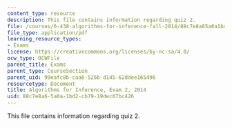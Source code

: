 ```yaml
---
content_type: resource
description: This file contains information regarding quiz 2.
file: /courses/6-438-algorithms-for-inference-fall-2014/88c7e8a65a0a1bd2cb7919dec67bc426_MIT6_438F14_q14_2.pdf
file_type: application/pdf
learning_resource_types:
- Exams
license: https://creativecommons.org/licenses/by-nc-sa/4.0/
ocw_type: OCWFile
parent_title: Exams
parent_type: CourseSection
parent_uid: 99eafc8b-caa6-526b-d145-62ddee165496
resourcetype: Document
title: Algorithms for Inference, Exam 2, 2014
uid: 88c7e8a6-5a0a-1bd2-cb79-19dec67bc426
---
```

This file contains information regarding quiz 2.